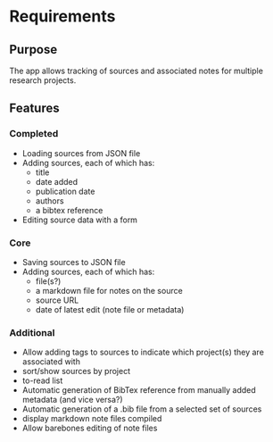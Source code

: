 # Requirements

## Purpose
The app allows tracking of sources and associated notes for multiple research projects.

## Features

### Completed
* Loading sources from JSON file
* Adding sources, each of which has:
	* title
	* date added
	* publication date
	* authors
	* a bibtex reference
* Editing source data with a form

### Core
* Saving sources to JSON file
* Adding sources, each of which has:
    * file(s?)
    * a markdown file for notes on the source
    * source URL
    * date of latest edit (note file or metadata)

### Additional
* Allow adding tags to sources to indicate which project(s) they are associated with
* sort/show sources by project
* to-read list
* Automatic generation of BibTex reference from manually added metadata (and vice versa?)
* Automatic generation of a .bib file from a selected set of sources
* display markdown note files compiled
* Allow barebones editing of note files